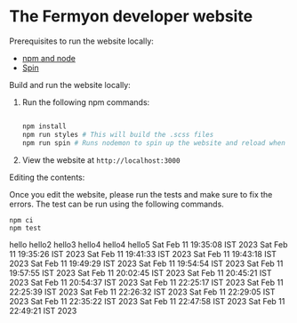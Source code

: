 # The Fermyon developer website

Prerequisites to run the website locally:

- [npm and node](https://docs.npmjs.com/cli/v8/configuring-npm/install)
- [Spin](https://developer.fermyon.com/spin/quickstart)

Build and run the website locally:

1. Run the following npm commands:

    ```bash

    npm install
    npm run styles # This will build the .scss files
    npm run spin # Runs nodemon to spin up the website and reload when content changes

    ```

1. View the website at `http://localhost:3000`

Editing the contents:

Once you edit the website, please run the tests and make sure to fix the errors. The test can be run using the following commands.

```
npm ci
npm test
```
hello
hello2
hello3
hello4
hello4
hello5
Sat Feb 11 19:35:08 IST 2023
Sat Feb 11 19:35:26 IST 2023
Sat Feb 11 19:41:33 IST 2023
Sat Feb 11 19:43:18 IST 2023
Sat Feb 11 19:49:29 IST 2023
Sat Feb 11 19:54:54 IST 2023
Sat Feb 11 19:57:55 IST 2023
Sat Feb 11 20:02:45 IST 2023
Sat Feb 11 20:45:21 IST 2023
Sat Feb 11 20:54:37 IST 2023
Sat Feb 11 22:25:17 IST 2023
Sat Feb 11 22:25:39 IST 2023
Sat Feb 11 22:26:32 IST 2023
Sat Feb 11 22:29:05 IST 2023
Sat Feb 11 22:35:22 IST 2023
Sat Feb 11 22:47:58 IST 2023
Sat Feb 11 22:49:21 IST 2023
